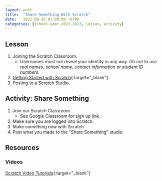 ```yaml
---
layout: post
title:  "Share Something With Scratch"
date:   2022-09-26 01:00:00 -0700
categories: [school-year-2022-2023, lesson, activity]
---
```


## Lesson

1. Joining the Scratch Classroom.
    * Usernames must not reveal your identity in any way. *Do not to use real names, school name, contact information or student ID numbers.*
2. [Getting Started with Scratch](https://scratch.mit.edu/projects/editor/?tutorial=getStarted){:target="_blank"}.
3. Posting to a Scratch Studio.

## Activity: Share Something

1. Join our Scratch Classroom.
    * See Google Classroom for sign up link.
2. Make sure you are logged into Scratch.
3. Make something new with Scratch.
4. Post what you made to the "Share Something" studio.

## Resources

### Videos

[Scratch Video Tutorials](https://scratch.mit.edu/help/videos){:target="_blank"}
